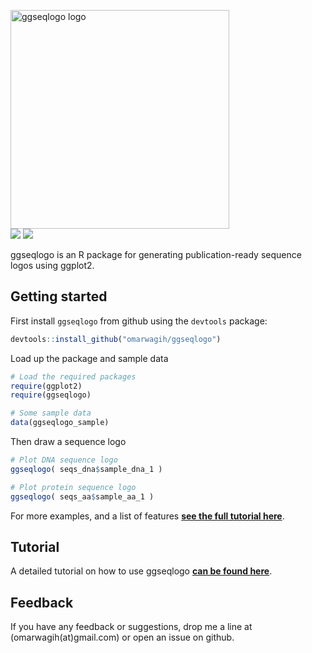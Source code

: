 <img src="https://cdn.rawgit.com/omarwagih/ggseqlogo/4938177a/inst/images/logo.svg" alt="ggseqlogo logo" width="350px"><br>
[![](http://cranlogs.r-pkg.org/badges/ggseqlogo)](http://cran.rstudio.com/web/packages/ggseqlogo/index.html)
[![](https://www.r-pkg.org/badges/version/ggseqlogo)](http://cran.rstudio.com/web/packages/ggseqlogo/index.html)
	

ggseqlogo is an R package for generating publication-ready sequence logos using ggplot2. 

## Getting started
First install `ggseqlogo` from github using the `devtools` package:

```r
devtools::install_github("omarwagih/ggseqlogo")
```

Load up the package and sample data

```r
# Load the required packages
require(ggplot2)
require(ggseqlogo)

# Some sample data
data(ggseqlogo_sample)

```

Then draw a sequence logo

```r
# Plot DNA sequence logo
ggseqlogo( seqs_dna$sample_dna_1 )

# Plot protein sequence logo
ggseqlogo( seqs_aa$sample_aa_1 )
```

For more examples, and a list of features **[see the full tutorial here](http://omarwagih.github.io/ggseqlogo/)**.


## Tutorial
A detailed tutorial on how to use ggseqlogo **[can be found here](http://omarwagih.github.io/ggseqlogo/)**.

## Feedback
If you have any feedback or suggestions, drop me a line at (omarwagih(at)gmail.com) or open an issue on github.
